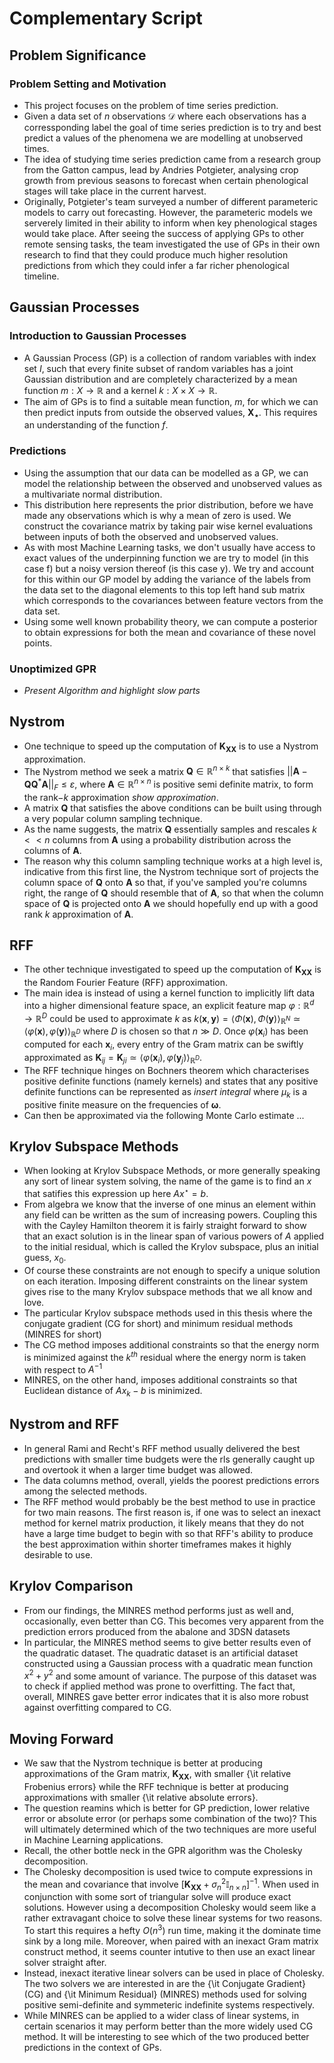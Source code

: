 # Complementary Script

## Problem Significance

### Problem Setting and Motivation

- This project focuses on the problem of time series prediction.
- Given a data set of $n$ observations $\mathcal{D}$ where each observations has a corressponding label the goal of time series prediction is to try and best predict a values of the phenomena we are modelling at unobserved times.
- The idea of studying time series prediction came from a research group from the Gatton campus, lead by Andries Potgieter, analysing crop growth from previous seasons to forecast when certain phenological stages will take place in the current harvest.
- Originally, Potgieter's team surveyed a number of different parameteric models to carry out forecasting. However, the parameteric models we serverely limited in their ability to inform when key phenological stages would take place. After seeing the success of applying GPs to other remote sensing tasks, the team investigated the use of GPs in their own research to find that they could produce much higher resolution predictions from which they could infer a far richer phenological timeline.

## Gaussian Processes

### Introduction to Gaussian Processes

- A Gaussian Process (GP) is a collection of random variables with index set $I$, such that every finite subset of random variables has a joint Gaussian distribution and are completely characterized by a mean function $m : X \to \mathbb{R}$ and a kernel $k : X \times X \to \mathbb{R}$.
- The aim of GPs is to find a suitable mean function, $m$, for which we can then predict inputs from outside the observed values, $\bm{X_{\star}}$. This requires an understanding of the function $f$.

### Predictions

- Using the assumption that our data can be modelled as a GP, we can model the relationship between the observed and unobserved values as a multivariate normal distribution.
- This distribution here represents the prior distribution, before we have made any observations which is why a mean of zero is used. We construct the covariance matrix by taking pair wise kernel evaluations between inputs of both the observed and unobserved values.
- As with most Machine Learning tasks, we don't usually have access to exact values of the underpinning function we are try to model (in this case f) but a noisy version thereof (is this case y). We try and account for this within our GP model by adding the variance of the labels from the data set to the diagonal elements to this top left hand sub matrix which corresponds to the covariances between feature vectors from the data set.
- Using some well known probability theory, we can compute a posterior to obtain expressions for both the mean and covariance of these novel points.

### Unoptimized GPR

- _Present Algorithm and highlight slow parts_

## Nystrom

- One technique to speed up the computation of $\bm{K_{XX}}$ is to use a Nystrom approximation.
- The Nystrom method we seek a matrix $\bm{Q}\in \mathbb{R}^{n \times k}$ that satisfies ${|| \bm{A} - \bm{Q} \bm{Q}^{\ast} \bm{A} ||}_{F} \leq \varepsilon$, where $\bm{A} \in \mathbb{R}^{n \times n}$ is positive semi definite matrix, to form the rank$-k$ approximation _show approximation_.
- A matrix $\bm{Q}$ that satisfies the above conditions can be built using through a very popular column sampling technique.
- As the name suggests, the matrix $\bm{Q}$ essentially samples and rescales $k << n$ columns from $\bm{A}$ using a probability distribution across the columns of $\bm{A}$.
- The reason why this column sampling technique works at a high level is, indicative from this first line, the Nystrom technique sort of projects the column space of $\bm{Q}$ onto $\bm{A}$ so that, if you've sampled you're columns right, the range of $\bm{Q}$ should resemble that of $\bm{A}$, so that when the column space of $\bm{Q}$ is projected onto $\bm{A}$ we should hopefully end up with a good rank $k$ approximation of $\bm{A}$.

## RFF
- The other technique investigated to speed up the computation of $\bm{K_{XX}}$ is the Random Fourier Feature (RFF) approximation.
- The main idea is instead of using a kernel function to implicitly lift data into a higher dimensional feature space, an explicit feature map $\varphi : \mathbb{R}^d \to \mathbb{R}^D$ could be used to approximate $k$ as $k \left( \bm{x} , \bm{y} \right) = \langle \Phi (\bm{x}) , \Phi (\bm{y}) \rangle_{\mathbb{R}^N} \simeq \langle \varphi (\bm{x}) , \varphi (\bm{y}) \rangle_{\mathbb{R}^D}$ where $D$ is chosen so that $n \gg  D$. Once $\varphi (\bm{x}_i)$ has been computed for each $\bm{x}_i$, every entry of the Gram matrix can be swiftly approximated as $\bm{K}_{ij} = \bm{K}_{ji} \simeq \langle \varphi (\bm{x}_i) , \varphi (\bm{y}_j) \rangle_{\mathbb{R}^D}$.
- The RFF technique hinges on Bochners theorem which characterises positive definite functions (namely kernels) and states that any positive definite functions can be represented as _insert integral_ where $\mu_k$ is a positive finite measure on the frequencies of $\bm{\omega}$.
- Can then be approximated via the following Monte Carlo estimate ...

## Krylov Subspace Methods

- When looking at Krylov Subspace Methods, or more generally speaking any sort of linear system solving, the name of the game is to find an $x$ that satifies this expression up here $A x^{\star} = b$.
- From algebra we know that the inverse of one minus an element within any field can be written as the sum of increasing powers. Coupling this with the Cayley Hamilton theorem it is fairly straight forward to show that an exact solution is in the linear span of various powers of $A$ applied to the initial residual, which is called the Krylov subspace, plus an initial guess, $x_0$.
- Of course these constraints are not enough to specify a unique solution on each iteration. Imposing different constraints on the linear system gives rise to the many Krylov subspace methods that we all know and love.
- The particular Krylov subspace methods used in this thesis where the conjugate gradient (CG for short) and minimum residual methods (MINRES for short)
- The CG method imposes additional constraints so that the energy norm is minimized against the $k^{th}$ residual where the energy norm is taken with respect to $A^{-1}$
- MINRES, on the other hand, imposes additional constraints so that Euclidean distance of $A x_k - b$ is minimized.

## Nystrom and RFF

- In general Rami and Recht's RFF method usually delivered the best predictions with smaller time budgets were the rls generally caught up and overtook it when a larger time budget was allowed.
- The data columns method, overall, yields the poorest predictions errors among the selected methods.
- The RFF method would probably be the best method to use in practice for two main reasons. The first reason is, if one was to select an inexact method for kernel matrix production, it likely means that they do not have a large time budget to begin with so that RFF's ability to produce the best approximation within shorter timeframes makes it highly desirable to use.

## Krylov Comparison

- From our findings, the MINRES method performs just as well and, occasionally, even better than CG. This becomes very apparent from the prediction errors produced from the abalone and 3DSN datasets
- In particular, the MINRES method seems to give better results even of the quadratic dataset. The quadratic dataset is an artificial dataset constructed using a Gaussian process with a quadratic mean function $x^2 + y^2$ and some amount of variance. The purpose of this dataset was to check if applied method was prone to overfitting. The fact that, overall, MINRES gave better error indicates that it is also more robust against overfitting compared to CG.

## Moving Forward

- We saw that the Nystrom technique is better at producing approximations of the Gram matrix, $\bm{K}_{\bm{XX}}$, with smaller {\it relative Frobenius errors} while the RFF technique is better at producing approximations with smaller {\it relative absolute errors}.
- The question reamins which is better for GP prediction, lower relative error or absolute error (or perhaps some combination of the two)? This will ultimately determined which of the two techniques are more useful in Machine Learning applications.
- Recall, the other bottle neck in the GPR algorithm was the Cholesky decomposition.
- The Cholesky decomposition is used twice to compute expressions in the mean and covariance that involve $\left[ \bm{K_{XX}} + \sigma_n^2 \mathbb{I}_{n \times n} \right]^{-1}$. When used in conjunction with some sort of triangular solve will produce exact solutions. However using a decomposition Cholesky would seem like a rather extravagant choice to solve these linear systems for two reasons. To start this requires a hefty $O (n^3)$ run time, making it the dominate time sink by a long mile. Moreover, when paired with an inexact Gram matrix construct method, it seems counter intutive to then use an exact linear solver straight after.
- Instead, inexact iterative linear solvers can be used in place of Cholesky. The two solvers we are interested in are the {\it Conjugate Gradient} (CG) and {\it Minimum Residual} (MINRES) methods used for solving positive semi-definite and symmeteric indefinite systems respectively.
- While MINRES can be applied to a wider class of linear systems, in certain scenarios it may perform better than the more widely used CG method. It will be interesting to see which of the two produced better predictions in the context of GPs.
